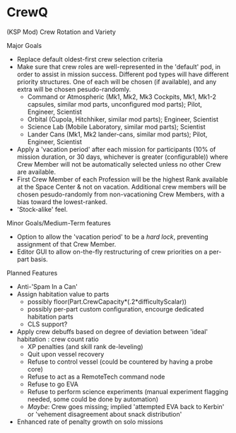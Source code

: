 # CrewQ
(KSP Mod) Crew Rotation and Variety

Major Goals
* Replace default oldest-first crew selection criteria
* Make sure that crew roles are well-represented in the 'default' pod, in order to assist in mission success. Different pod types will have different priority structures. One of each will be chosen (if available), and any extra will be chosen pesudo-randomly.
  * Command or Atmospheric (Mk1, Mk2, Mk3 Cockpits, Mk1, Mk1-2 capsules, similar mod parts, unconfigured mod parts); Pilot, Engineer, Scientist
  * Orbital (Cupola, Hitchhiker, similar mod parts); Engineer, Scientist
  * Science Lab (Mobile Laboratory, similar mod parts); Scientist
  * Lander Cans (Mk1, Mk2 lander-cans, similar mod parts); Pilot, Engineer, Scientist
* Apply a 'vacation period' after each mission for participants (10% of mission duration, or 30 days, whichever is greater (configurable)) where Crew Member will not be automatically selected unless no other Crew are available.
* First Crew Member of each Profession will be the highest Rank available at the Space Center & not on vacation. Additional crew members will be chosen pesudo-randomly from non-vacationing Crew Members, with a bias toward the lowest-ranked.
* 'Stock-alike' feel. 

Minor Goals/Medium-Term features
* Option to allow the 'vacation period' to be a *hard lock*, preventing assignment of that Crew Member.
* Editor GUI to allow on-the-fly restructuring of crew priorities on a per-part basis.

Planned Features
* Anti-'Spam In a Can'
 * Assign habitation value to parts
   * possibly floor(Part.CrewCapacity*(.2*difficultyScalar))
   * possibly per-part custom configuration, encourge dedicated habitation parts
   * CLS support?
 * Apply crew debuffs based on degree of deviation between 'ideal' habitation : crew count ratio
    * XP penalties (and skill rank de-leveling)
    * Quit upon vessel recovery
    * Refuse to control vessel (could be countered by having a probe core)
    * Refuse to act as a RemoteTech command node
    * Refuse to go EVA
    * Refuse to perform science experiments (manual experiment flagging needed, some could be done by automation)
    * _Maybe_: Crew goes missing; implied 'attempted EVA back to Kerbin' or 'vehement disagreement about snack distribution'
 * Enhanced rate of penalty growth on solo missions
